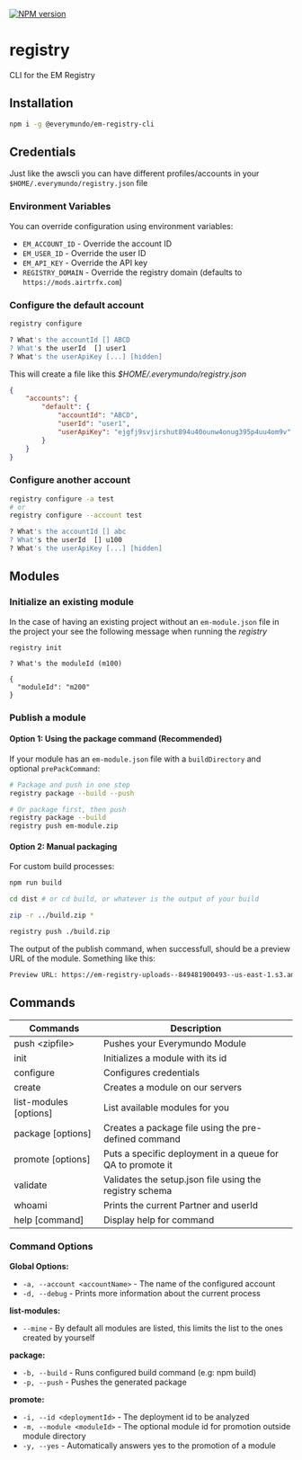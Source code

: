 [![NPM version](https://img.shields.io/badge/npm-v1.0.0-red)](https://www.npmjs.com/package/@everymundo/em-registry-cli)

# registry
CLI for the EM Registry

## Installation
```sh
npm i -g @everymundo/em-registry-cli
```

## Credentials

Just like the awscli you can have different profiles/accounts in your `$HOME/.everymundo/registry.json` file

### Environment Variables
You can override configuration using environment variables:
- `EM_ACCOUNT_ID` - Override the account ID
- `EM_USER_ID` - Override the user ID
- `EM_API_KEY` - Override the API key
- `REGISTRY_DOMAIN` - Override the registry domain (defaults to `https://mods.airtrfx.com`)

### Configure the default account
```sh
registry configure

? What's the accountId [] ABCD
? What's the userId  [] user1
? What's the userApiKey [...] [hidden]
```

This will create a file like this
*$HOME/.everymundo/registry.json*
```json
{
    "accounts": {
        "default": {
            "accountId": "ABCD",
            "userId": "user1",
            "userApiKey": "ejgfj9svjirshut894u40ounw4onug395p4uu4om9v"
        }
    }
}
```

### Configure another account
```sh
registry configure -a test
# or
registry configure --account test

? What's the accountId [] abc
? What's the userId  [] u100
? What's the userApiKey [...] [hidden]
```

## Modules

### Initialize an existing module
In the case of having an existing project without an `em-module.json` file in the project your see the following message when running the *registry*

```
registry init

? What's the moduleId (m100)

{
  "moduleId": "m200"
}
```

### Publish a module

#### Option 1: Using the package command (Recommended)
If your module has an `em-module.json` file with a `buildDirectory` and optional `prePackCommand`:

```sh
# Package and push in one step
registry package --build --push

# Or package first, then push
registry package --build
registry push em-module.zip
```

#### Option 2: Manual packaging
For custom build processes:

```sh
npm run build

cd dist # or cd build, or whatever is the output of your build

zip -r ../build.zip *

registry push ./build.zip
```

The output of the publish command, when successfull, should be a preview URL of the module. Something like this:
```sh
Preview URL: https://em-registry-uploads--849481900493--us-east-1.s3.amazonaws.com/prod/ANDREZ/m201/000000340618804092/index.html
```
## Commands
| Commands                    | Description                                                |
| --------------------------- | ---------------------------------------------------------- |
| push \<zipfile>             | Pushes your Everymundo Module                              |
| init                        | Initializes a module with its id                           |
| configure                   | Configures credentials                                     |
| create                      | Creates a module on our servers                            |
| list-modules [options]      | List available modules for you                             |
| package [options]           | Creates a package file using the pre-defined command       |
| promote [options]           | Puts a specific deployment in a queue for QA to promote it |
| validate                    | Validates the setup.json file using the registry schema    |
| whoami                      | Prints the current Partner and userId                      |
| help [command]              | Display help for command                                   |

### Command Options

**Global Options:**
- `-a, --account <accountName>` - The name of the configured account
- `-d, --debug` - Prints more information about the current process

**list-modules:**
- `--mine` - By default all modules are listed, this limits the list to the ones created by yourself

**package:**
- `-b, --build` - Runs configured build command (e.g: npm build)
- `-p, --push` - Pushes the generated package

**promote:**
- `-i, --id <deploymentId>` - The deployment id to be analyzed
- `-m, --module <moduleId>` - The optional module id for promotion outside module directory
- `-y, --yes` - Automatically answers yes to the promotion of a module
